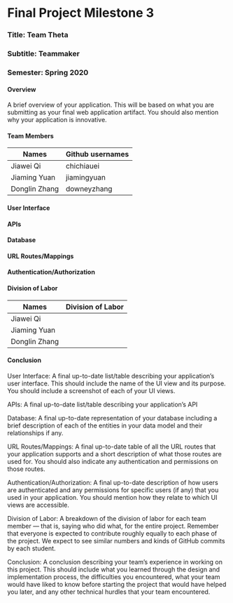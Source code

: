 # Final Project Milestone 3
### Title: Team Theta
### Subtitle: Teammaker
### Semester: Spring 2020

#### Overview
A brief overview of your application. This will be based on what you are submitting as your final web application artifact. You should also mention why your application is innovative.

#### Team Members
|Names|Github usernames|
|  ----  | ----  |
|Jiawei Qi|chichiauei|
|Jiaming Yuan|jiamingyuan|
|Donglin Zhang|downeyzhang|

#### User Interface

#### APIs

#### Database

#### URL Routes/Mappings

#### Authentication/Authorization

#### Division of Labor
|Names           |Division of Labor|
| -------------- | -------------- |
|Jiawei Qi       ||
|Jiaming Yuan    ||
|Donglin Zhang   ||

#### Conclusion




User Interface: A final up-to-date list/table describing your application’s user interface. This should include the name of the UI view and its purpose. You should include a screenshot of each of your UI views.

APIs: A final up-to-date list/table describing your application’s API

Database: A final up-to-date representation of your database including a brief description of each of the entities in your data model and their relationships if any.

URL Routes/Mappings: A final up-to-date table of all the URL routes that your application supports and a short description of what those routes are used for. You should also indicate any authentication and permissions on those routes.

Authentication/Authorization: A final up-to-date description of how users are authenticated and any permissions for specific users (if any) that you used in your application. You should mention how they relate to which UI views are accessible.

Division of Labor: A breakdown of the division of labor for each team member — that is, saying who did what, for the entire project. Remember that everyone is expected to contribute roughly equally to each phase of the project. We expect to see similar numbers and kinds of GitHub commits by each student.

Conclusion: A conclusion describing your team’s experience in working on this project. This should include what you learned through the design and implementation process, the difficulties you encountered, what your team would have liked to know before starting the project that would have helped you later, and any other technical hurdles that your team encountered.